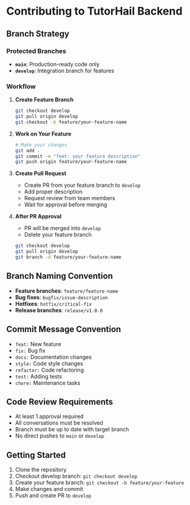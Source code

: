 # Contributing to TutorHail Backend

## Branch Strategy

### Protected Branches
- **`main`**: Production-ready code only
- **`develop`**: Integration branch for features

### Workflow

1. **Create Feature Branch**
   ```bash
   git checkout develop
   git pull origin develop
   git checkout -b feature/your-feature-name
   ```

2. **Work on Your Feature**
   ```bash
   # Make your changes
   git add .
   git commit -m "feat: your feature description"
   git push origin feature/your-feature-name
   ```

3. **Create Pull Request**
   - Create PR from your feature branch to `develop`
   - Add proper description
   - Request review from team members
   - Wait for approval before merging

4. **After PR Approval**
   - PR will be merged into `develop`
   - Delete your feature branch
   ```bash
   git checkout develop
   git pull origin develop
   git branch -d feature/your-feature-name
   ```

## Branch Naming Convention

- **Feature branches**: `feature/feature-name`
- **Bug fixes**: `bugfix/issue-description`
- **Hotfixes**: `hotfix/critical-fix`
- **Release branches**: `release/v1.0.0`

## Commit Message Convention

- `feat:` New feature
- `fix:` Bug fix
- `docs:` Documentation changes
- `style:` Code style changes
- `refactor:` Code refactoring
- `test:` Adding tests
- `chore:` Maintenance tasks

## Code Review Requirements

- At least 1 approval required
- All conversations must be resolved
- Branch must be up to date with target branch
- No direct pushes to `main` or `develop`

## Getting Started

1. Clone the repository
2. Checkout develop branch: `git checkout develop`
3. Create your feature branch: `git checkout -b feature/your-feature`
4. Make changes and commit
5. Push and create PR to `develop`
